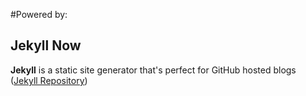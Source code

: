 #Powered by:

## Jekyll Now

**Jekyll** is a static site generator that's perfect for GitHub hosted blogs ([Jekyll Repository](https://github.com/jekyll/jekyll))

